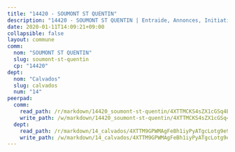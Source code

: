 ```yaml
---
title: "14420 - SOUMONT ST QUENTIN"
description: "14420 - SOUMONT ST QUENTIN | Entraide, Annonces, Initiatives"
date: 2020-01-11T14:09:21+09:00
collapsible: false
layout: commune
comm:
  nom: "SOUMONT ST QUENTIN"
  slug: soumont-st-quentin
  cp: "14420"
dept:
  nom: "Calvados"
  slug: calvados
  num: "14"
peerpad:
  comm:
    read_path: /r/markdown/14420_soumont-st-quentin/4XTTMCKS4sZX1cGSq4BTRvpVFzCQJTTRJ57DtszRUMToC61ii
    write_path: /w/markdown/14420_soumont-st-quentin/4XTTMCKS4sZX1cGSq4BTRvpVFzCQJTTRJ57DtszRUMToC61ii-K3TgUDpcTYm1WGKAi2YFTZP6QEZRw8mRC8j6PgKXX2uQS4GfRLTcrjBKwGDcgTFB11CWHzPQu9dJCAQ8hzEtxHqXHeCcimYvwWUqdofwMTVvw5bzm4xdd6wLjQsEPMjvMVhjrC2W
  dept:
    read_path: /r/markdown/14_calvados/4XTTM9GPWMAgFeBh1iyPyATgcLotg9e9APJpQBEyY3RZiUwJ6
    write_path: /w/markdown/14_calvados/4XTTM9GPWMAgFeBh1iyPyATgcLotg9e9APJpQBEyY3RZiUwJ6-K3TgUXWJAT2cYJ9ZstQphkkm2za8um5GwwXsivqaDFTgbhMDcHaRXnT3h69szAqCyvWcFfDim5fkwc6CXdUtyvPpirbD1TPAb6xCxpPN6dR3zzDRe29YehQYbhZdjvZYkgztJYvi
---
```


